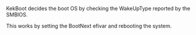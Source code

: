 KekBoot decides the boot OS by checking the WakeUpType reported by the SMBIOS.

This works by setting the BootNext efivar and rebooting the system.
